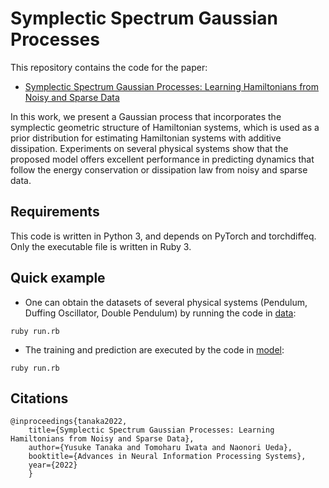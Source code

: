 # Symplectic Spectrum Gaussian Processes
This repository contains the code for the paper:
- [Symplectic Spectrum Gaussian Processes: Learning Hamiltonians from Noisy and Sparse Data](https://openreview.net/forum?id=W4ZlZZwsQmt)

In this work, we present a Gaussian process that incorporates the symplectic geometric structure of Hamiltonian systems, which is used as a prior distribution for estimating Hamiltonian systems with additive dissipation. Experiments on several physical systems show that the proposed model offers excellent performance in predicting dynamics that follow the energy conservation or dissipation law from noisy and sparse data.

## Requirements
This code is written in Python 3, and depends on PyTorch and torchdiffeq. Only the executable file is written in Ruby 3.

## Quick example
- One can obtain the datasets of several physical systems (Pendulum, Duffing Oscillator, Double Pendulum) by running the code in [data](data):
```
ruby run.rb
```
- The training and prediction are executed by the code in [model](model):
```
ruby run.rb
```

## Citations
```
@inproceedings{tanaka2022,
	title={Symplectic Spectrum Gaussian Processes: Learning Hamiltonians from Noisy and Sparse Data},
	author={Yusuke Tanaka and Tomoharu Iwata and Naonori Ueda},
	booktitle={Advances in Neural Information Processing Systems},
	year={2022}
	}
```
